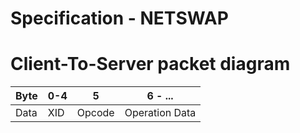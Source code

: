 # Specification - NETSWAP

# Client-To-Server packet diagram

|  Byte  |   0-4   |    5   |                         6 - ...                           |
|--------|---------|--------|-----------------------------------------------------------|
|  Data  |   XID   | Opcode |                      Operation Data                       |